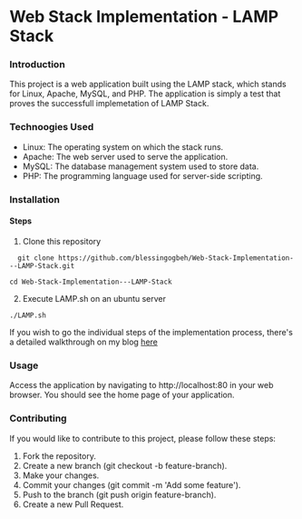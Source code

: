 # Web Stack Implementation - LAMP Stack

### Introduction
This project is a web application built using the LAMP stack, which stands for Linux, Apache, MySQL, and PHP. The application is simply a test that proves the successfull implemetation of LAMP Stack.

### Technoogies Used
* Linux: The operating system on which the stack runs.
* Apache: The web server used to serve the application.
* MySQL: The database management system used to store data.
* PHP: The programming language used for server-side scripting.

### Installation
#### Steps

1. Clone this repository
```
  git clone https://github.com/blessingogbeh/Web-Stack-Implementation---LAMP-Stack.git
```
```
cd Web-Stack-Implementation---LAMP-Stack
```
2. Execute LAMP.sh on an ubuntu server
```
./LAMP.sh
```

If you wish to go the individual steps of the implementation process, there's a detailed walkthrough on my blog <span><a href="https://medium.com/@boogbeh/lamp-web-stack-implementation-c11a6c0c85c7">here</a></span>

### Usage
Access the application by navigating to http://localhost:80 in your web browser. You should see the home page of your application.

### Contributing
If you would like to contribute to this project, please follow these steps:

1. Fork the repository.
2. Create a new branch (git checkout -b feature-branch).
3. Make your changes.
4. Commit your changes (git commit -m 'Add some feature').
5. Push to the branch (git push origin feature-branch).
6. Create a new Pull Request.